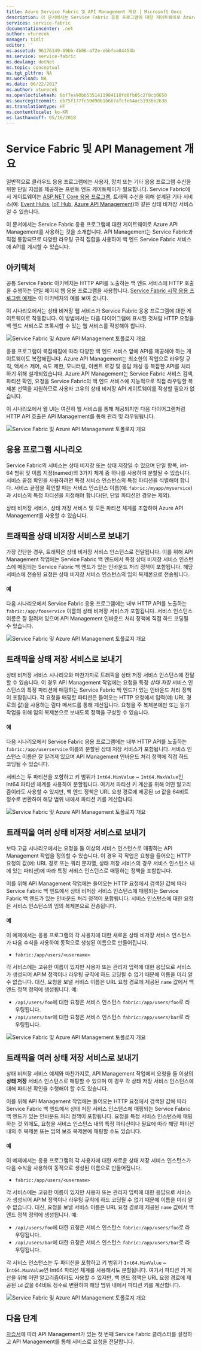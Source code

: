 ```yaml
---
title: Azure Service Fabric 및 API Management 개요 | Microsoft Docs
description: 이 문서에서는 Service Fabric 응용 프로그램에 대한 게이트웨이로 Azure API Management를 사용하는 것을 소개합니다.
services: service-fabric
documentationcenter: .net
author: vturecek
manager: timlt
editor: ''
ms.assetid: 96176149-69bb-4b06-a72e-ebbfea84454b
ms.service: service-fabric
ms.devlang: dotNet
ms.topic: conceptual
ms.tgt_pltfrm: NA
ms.workload: NA
ms.date: 06/22/2017
ms.author: vturecek
ms.openlocfilehash: 6bf7ea90bb5351411984110fd8fb05c2f8cb0650
ms.sourcegitcommit: eb75f177fc59d90b1b667afcfe64ac51936e2638
ms.translationtype: HT
ms.contentlocale: ko-KR
ms.lasthandoff: 05/16/2018
---
```

# <a name="service-fabric-with-azure-api-management-overview"></a>Service Fabric 및 API Management 개요

일반적으로 클라우드 응용 프로그램에는 사용자, 장치 또는 기타 응용 프로그램 수신을 위한 단일 지점을 제공하는 프런트 엔드 게이트웨이가 필요합니다. Service Fabric에서 게이트웨이는 [ASP.NET Core 응용 프로그램](service-fabric-reliable-services-communication-aspnetcore.md), 트래픽 수신을 위해 설계된 기타 서비스(예: [Event Hubs](https://docs.microsoft.com/azure/event-hubs/), [IoT Hub](https://docs.microsoft.com/azure/iot-hub/), [Azure API Management](https://docs.microsoft.com/azure/api-management/))와 같은 상태 비저장 서비스일 수 있습니다.

이 문서에서는 Service Fabric 응용 프로그램에 대한 게이트웨이로 Azure API Management를 사용하는 것을 소개합니다. API Management는 Service Fabric과 직접 통합되므로 다양한 라우팅 규칙 집합을 사용하여 백 엔드 Service Fabric 서비스에 API를 게시할 수 있습니다. 

## <a name="architecture"></a>아키텍처
공통 Service Fabric 아키텍처는 HTTP API를 노출하는 백 엔드 서비스에 HTTP 호출을 수행하는 단일 페이지 웹 응용 프로그램을 사용합니다. [Service Fabric 시작 응용 프로그램 예제](https://github.com/Azure-Samples/service-fabric-dotnet-getting-started)는 이 아키텍처의 예를 보여 줍니다.

이 시나리오에서는 상태 비저장 웹 서비스가 Service Fabric 응용 프로그램에 대한 게이트웨이로 작동합니다. 이 방법에서는 다음 다이어그램에 표시된 것처럼 HTTP 요청을 백 엔드 서비스로 프록시할 수 있는 웹 서비스를 작성해야 합니다.

![Service Fabric 및 Azure API Management 토폴로지 개요][sf-web-app-stateless-gateway]

응용 프로그램이 복잡해짐에 따라 다양한 백 엔드 서비스 앞에 API를 제공해야 하는 게이트웨이도 복잡해집니다. Azure API Management는 최소한의 작업으로 라우팅 규칙, 액세스 제어, 속도 제한, 모니터링, 이벤트 로깅 및 응답 캐싱 등 복잡한 API를 처리하기 위해 설계되었습니다. Azure API Management는 Service Fabric 서비스 검색, 파티션 확인, 요청을 Service Fabric의 백 엔드 서비스에 지능적으로 직접 라우팅할 복제본 선택을 지원하므로 사용자 고유의 상태 비저장 API 게이트웨이를 작성할 필요가 없습니다. 

이 시나리오에서 웹 UI는 여전히 웹 서비스를 통해 제공되지만 다음 다이어그램처럼 HTTP API 호출은 API Management를 통해 관리 및 라우팅됩니다.

![Service Fabric 및 Azure API Management 토폴로지 개요][sf-apim-web-app]

## <a name="application-scenarios"></a>응용 프로그램 시나리오

Service Fabric의 서비스는 상태 비저장 또는 상태 저장일 수 있으며 단일 항목, int-64 범위 및 이름 지정(named)의 3가지 체계 중 하나를 사용하여 분할될 수 있습니다. 서비스 끝점 확인을 사용하려면 특정 서비스 인스턴스의 특정 파티션을 식별해야 합니다. 서비스 끝점을 확인할 때는 서비스 인스턴스 이름(예: `fabric:/myapp/myservice`)과 서비스의 특정 파티션을 지정해야 합니다(단, 단일 파티션인 경우는 제외).

상태 비저장 서비스, 상태 저장 서비스 및 모든 파티션 체계를 조합하여 Azure API Management를 사용할 수 있습니다.

## <a name="send-traffic-to-a-stateless-service"></a>트래픽을 상태 비저장 서비스로 보내기

가장 간단한 경우, 트래픽은 상태 비저장 서비스 인스턴스로 전달됩니다. 이를 위해 API Management 작업에는 Service Fabric 백 엔드에서 특정 상태 비저장 서비스 인스턴스에 매핑되는 Service Fabric 백 엔드가 있는 인바운드 처리 정책이 포함됩니다. 해당 서비스에 전송된 요청은 상태 비저장 서비스 인스턴스의 임의 복제본으로 전송됩니다.

#### <a name="example"></a>예
다음 시나리오에서 Service Fabric 응용 프로그램에는 내부 HTTP API를 노출하는 `fabric:/app/fooservice` 이름의 상태 비저장 서비스가 포함됩니다. 서비스 인스턴스 이름은 잘 알려져 있으며 API Management 인바운드 처리 정책에 직접 하드 코딩될 수 있습니다. 

![Service Fabric 및 Azure API Management 토폴로지 개요][sf-apim-static-stateless]

## <a name="send-traffic-to-a-stateful-service"></a>트래픽을 상태 저장 서비스로 보내기

상태 비저장 서비스 시나리오와 마찬가지로 트래픽을 상태 저장 서비스 인스턴스에 전달할 수 있습니다. 이 경우 API Management 작업에는 요청을 특정 *상태 저장* 서비스 인스턴스의 특정 파티션에 매핑하는 Service Fabric 백 엔드가 있는 인바운드 처리 정책이 포함됩니다. 각 요청을 매핑할 파티션은 들어오는 HTTP 요청에서 입력(예: URL 경로의 값)을 사용하는 람다 메서드를 통해 계산됩니다. 요청을 주 복제본에만 또는 읽기 작업을 위해 임의 복제본으로 보내도록 정책을 구성할 수 있습니다.

#### <a name="example"></a>예

다음 시나리오에서 Service Fabric 응용 프로그램에는 내부 HTTP API를 노출하는 `fabric:/app/userservice` 이름의 분할된 상태 저장 서비스가 포함됩니다. 서비스 인스턴스 이름은 잘 알려져 있으며 API Management 인바운드 처리 정책에 직접 하드 코딩될 수 있습니다.  

서비스는 두 파티션을 포함하고 키 범위가 `Int64.MinValue` ~ `Int64.MaxValue`인 Int64 파티션 체계를 사용하여 분할됩니다. 여기서 파티션 키 계산을 위해 어떤 알고리즘이라도 사용할 수 있지만, 백 엔드 정책은 URL 요청 경로에 제공된 `id` 값을 64비트 정수로 변환하여 해당 범위 내에서 파티션 키를 계산합니다. 

![Service Fabric 및 Azure API Management 토폴로지 개요][sf-apim-static-stateful]

## <a name="send-traffic-to-multiple-stateless-services"></a>트래픽을 여러 상태 비저장 서비스로 보내기

보다 고급 시나리오에서는 요청을 둘 이상의 서비스 인스턴스로 매핑하는 API Management 작업을 정의할 수 있습니다. 이 경우 각 작업은 요청을 들어오는 HTTP 요청의 값(예: URL 경로 또는 쿼리 문자열, 상태 저장 서비스의 경우 서비스 인스턴스 내에 있는 파티션)에 따라 특정 서비스 인스턴스로 매핑하는 정책을 포함합니다. 

이를 위해 API Management 작업에는 들어오는 HTTP 요청에서 검색된 값에 따라 Service Fabric 백 엔드에서 상태 비저장 서비스 인스턴스에 매핑되는 Service Fabric 백 엔드가 있는 인바운드 처리 정책이 포함됩니다. 서비스 인스턴스에 대한 요청은 서비스 인스턴스의 임의 복제본으로 전송됩니다.

#### <a name="example"></a>예

이 예제에서는 응용 프로그램의 각 사용자에 대한 새로운 상태 비저장 서비스 인스턴스가 다음 수식을 사용하여 동적으로 생성된 이름으로 만들어집니다.
 
 - `fabric:/app/users/<username>`

 각 서비스에는 고유한 이름이 있지만 사용자 또는 관리자 입력에 대한 응답으로 서비스가 생성되어 APIM 정책이나 라우팅 규칙에 하드 코딩될 수 없기 때문에 이름을 미리 알 수 없습니다. 대신, 요청을 보낼 서비스 이름은 URL 요청 경로에 제공된 `name` 값에서 백 엔드 정책 정의에 생성됩니다. 예: 

  - `/api/users/foo`에 대한 요청은 서비스 인스턴스 `fabric:/app/users/foo`로 라우팅됩니다.
  - `/api/users/bar`에 대한 요청은 서비스 인스턴스 `fabric:/app/users/bar`로 라우팅됩니다.

![Service Fabric 및 Azure API Management 토폴로지 개요][sf-apim-dynamic-stateless]

## <a name="send-traffic-to-multiple-stateful-services"></a>트래픽을 여러 상태 저장 서비스로 보내기

상태 비저장 서비스 예제와 마찬가지로, API Management 작업에서 요청을 둘 이상의 **상태 저장** 서비스 인스턴스로 매핑할 수 있으며 이 경우 각 상태 저장 서비스 인스턴스에 대해 파티션 확인을 수행해야 할 수도 있습니다.

이를 위해 API Management 작업에는 들어오는 HTTP 요청에서 검색된 값에 따라 Service Fabric 백 엔드에서 상태 저장 서비스 인스턴스에 매핑되는 Service Fabric 백 엔드가 있는 인바운드 처리 정책이 포함됩니다. 요청을 특정 서비스 인스턴스에 매핑하는 것 외에도, 요청을 서비스 인스턴스 내의 특정 파티션이나 필요에 따라 해당 파티션 내의 주 복제본 또는 임의 보조 복제본에 매핑할 수도 있습니다.

#### <a name="example"></a>예

이 예제에서는 응용 프로그램의 각 사용자에 대한 새로운 상태 저장 서비스 인스턴스가 다음 수식을 사용하여 동적으로 생성된 이름으로 만들어집니다.
 
 - `fabric:/app/users/<username>`

 각 서비스에는 고유한 이름이 있지만 사용자 또는 관리자 입력에 대한 응답으로 서비스가 생성되어 APIM 정책이나 라우팅 규칙에 하드 코딩될 수 없기 때문에 이름을 미리 알 수 없습니다. 대신, 요청을 보낼 서비스 이름은 URL 요청 경로에 제공된 `name` 값에서 백 엔드 정책 정의에 생성됩니다. 예: 

  - `/api/users/foo`에 대한 요청은 서비스 인스턴스 `fabric:/app/users/foo`로 라우팅됩니다.
  - `/api/users/bar`에 대한 요청은 서비스 인스턴스 `fabric:/app/users/bar`로 라우팅됩니다.

각 서비스 인스턴스는 두 파티션을 포함하고 키 범위가 `Int64.MinValue` ~ `Int64.MaxValue`인 Int64 파티션 체계를 사용해서도 분할됩니다. 여기서 파티션 키 계산을 위해 어떤 알고리즘이라도 사용할 수 있지만, 백 엔드 정책은 URL 요청 경로에 제공된 `id` 값을 64비트 정수로 변환하여 해당 범위 내에서 파티션 키를 계산합니다. 

![Service Fabric 및 Azure API Management 토폴로지 개요][sf-apim-dynamic-stateful]

## <a name="next-steps"></a>다음 단계

[자습서](service-fabric-tutorial-deploy-api-management.md)에 따라 API Management가 있는 첫 번째 Service Fabric 클러스터를 설정하고 API Management를 통해 서비스로 요청을 전달합니다.

<!-- links -->

<!-- pics -->
[sf-apim-web-app]: ./media/service-fabric-api-management-overview/sf-apim-web-app.png
[sf-web-app-stateless-gateway]: ./media/service-fabric-api-management-overview/sf-web-app-stateless-gateway.png
[sf-apim-static-stateless]: ./media/service-fabric-api-management-overview/sf-apim-static-stateless.png
[sf-apim-static-stateful]: ./media/service-fabric-api-management-overview/sf-apim-static-stateful.png
[sf-apim-dynamic-stateless]: ./media/service-fabric-api-management-overview/sf-apim-dynamic-stateless.png
[sf-apim-dynamic-stateful]: ./media/service-fabric-api-management-overview/sf-apim-dynamic-stateful.png